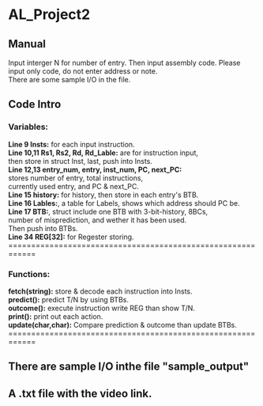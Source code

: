 # AL_Project2
## Manual
Input interger N for number of entry.
Then input assembly code.
Please input only code, do not enter address or note.
<br />
There are some sample I/O in the file.
<br />

## Code Intro<br/>

### Variables:<br/>
**Line 9 Insts:** for each input instruction.<br/>
**Line 10,11 Rs1, Rs2, Rd, Rd_Lable:** are for instruction input,<br/>
then store in struct Inst, last, push into Insts.<br/>
**Line 12,13 entry_num, entry, inst_num, PC, next_PC:**<br/>
stores number of entry, total instructions,<br/>
currently used entry, and PC & next_PC.<br/>
**Line 15 history:** for history, then store in each entry's BTB.<br/>
**Line 16 Lables:**, a table for Labels, shows which address should PC be.<br/>
**Line 17 BTB:**, struct include one BTB with 3-bit-history, 8BCs,<br/>
number of misprediction, and wether it has been used.<br/>
Then push into BTBs.<br/>
**Line 34 REG[32]:** for Regester storing.<br/>
============================================================<br/>

### Functions:<br/>
**fetch(string):** store & decode each instruction into Insts.<br/>
**predict():** predict T/N by using BTBs.<br/>
**outcome():** execute instruction write REG than show T/N.<br/>
**print():** print out each action.<br/>
**update(char,char):** Compare prediction & outcome than update BTBs.<br/>
============================================================<br/>
## There are sample I/O inthe file "sample_output"<br/>
## A .txt file with the video link.

